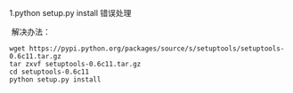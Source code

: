 1.python setup.py install 错误处理

​    解决办法：

```
wget https://pypi.python.org/packages/source/s/setuptools/setuptools-0.6c11.tar.gz
tar zxvf setuptools-0.6c11.tar.gz
cd setuptools-0.6c11
python setup.py install
```

